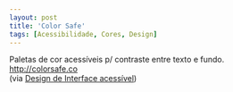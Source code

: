 ```yaml
---
layout: post
title: 'Color Safe'
tags: [Acessibilidade, Cores, Design]
---
```


Paletas de cor acessíveis p/ contraste entre texto e fundo.<br>
<http://colorsafe.co><br>
(via [Design de Interface acessível](https://medium.com/salesforce-ux/accessible-interface-design-d80e95cbb2c1))
